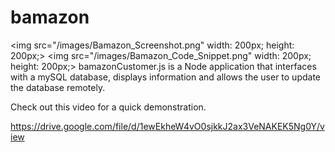 
# bamazon
<img src="/images/Bamazon_Screenshot.png" width: 200px; height: 200px;> <img src="/images/Bamazon_Code_Snippet.png" width: 200px; height: 200px;>
bamazonCustomer.js is a Node application that interfaces with a mySQL database, displays information and allows the user to update the database remotely. 

Check out this video for a quick demonstration. 

https://drive.google.com/file/d/1ewEkheW4vO0sjkkJ2ax3VeNAKEK5Ng0Y/view

